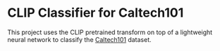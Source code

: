 # CLIP Classifier for Caltech101

This project uses the CLIP pretrained transform on top of a lightweight neural network to classify the [Caltech101](https://pytorch.org/vision/main/generated/torchvision.datasets.Caltech101.html) dataset.
